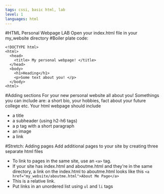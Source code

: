 ```yaml
---
tags: cssi, basic html, lab
level: 1
languages: html
---
```


#HTML Personal Webpage LAB
Open your index.html file in your my_website directory
#Boiler plate code:
```
<!DOCTYPE html>
<html>   
  <head> 
    <title> My personal webpage! </title>   
  </head>   
  <body>
    <h1>Heading</h1> 
    <p>Some text about you! </p> 
  </body> 
<html>
```
#Adding sections
For your new personal website all about you! Somethings you can include are: a short bio, your hobbies, fact about your future college etc. Your html webpage should include
+ a title
+ a subheader (using h2-h6 tags)
+	a p tag with a short paragraph
+	an image
+	a link

#Stretch: Adding pages
Add additional pages to your site by creating three separate html files
+	To link to pages in the same site, use an `<a>` tag.
+	If your site has index.html and aboutme.html and they're in the same directory, a link on the index.html to aboutme.html looks like this
`<a href="my_website/aboutme.html">About Me Page</a>`
+ This is a relative link.
+	Put links in an unordered list using `ul` and `li` tags
